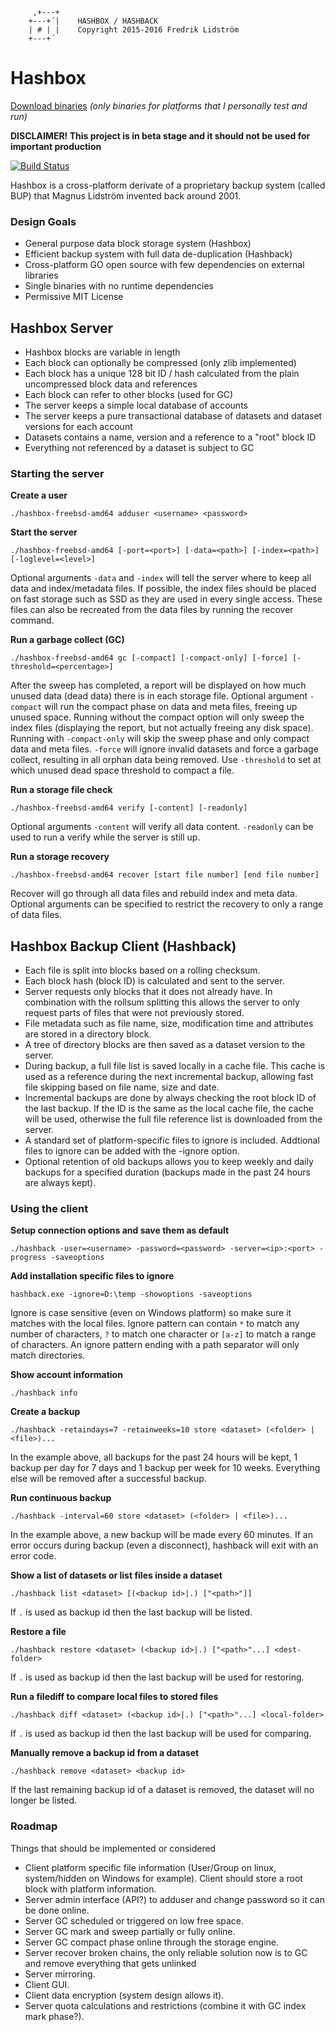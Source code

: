```
	 ,+---+    
	+---+´|    HASHBOX / HASHBACK
	| # | |    Copyright 2015-2016 Fredrik Lidström
	+---+´     
```

# Hashbox #

[Download binaries](https://github.com/fredli74/hashbox/releases/latest) *(only binaries for platforms that I personally test and run)*

**DISCLAIMER! This project is in beta stage and it should not be used for important production**

[![Build Status](https://semaphoreci.com/api/v1/fredli74/hashbox/branches/master/badge.svg)](https://semaphoreci.com/fredli74/hashbox)

Hashbox is a cross-platform derivate of a proprietary backup system (called BUP) that Magnus Lidström invented back around 2001.

### Design Goals
* General purpose data block storage system (Hashbox)
* Efficient backup system with full data de-duplication (Hashback)
* Cross-platform GO open source with few dependencies on external libraries
* Single binaries with no runtime dependencies
* Permissive MIT License

## Hashbox Server ##
* Hashbox blocks are variable in length
* Each block can optionally be compressed (only zlib implemented)
* Each block has a unique 128 bit ID / hash calculated from the plain uncompressed block data and references
* Each block can refer to other blocks (used for GC)
* The server keeps a simple local database of accounts
* The server keeps a pure transactional database of datasets and dataset versions for each account
* Datasets contains a name, version and a reference to a "root" block ID
* Everything not referenced by a dataset is subject to GC

### Starting the server ###

**Create a user**

`./hashbox-freebsd-amd64 adduser <username> <password>`


**Start the server**

`./hashbox-freebsd-amd64 [-port=<port>] [-data=<path>] [-index=<path>] [-loglevel=<level>]`

Optional arguments `-data` and `-index` will tell the server where to keep all data and index/metadata files. If possible, the index files should be placed on fast storage such as SSD as they are used in every single access. These files can also be recreated from the data files by running the recover command.


**Run a garbage collect (GC)**

`./hashbox-freebsd-amd64 gc [-compact] [-compact-only] [-force] [-threshold=<percentage>]`

After the sweep has completed, a report will be displayed on how much unused data (dead data) there is in each storage file. Optional argument `-compact` will run the compact phase on data and meta files, freeing up unused space. Running without the compact option will only sweep the index files (displaying the report, but not actually freeing any disk space). Running with `-compact-only` will skip the sweep phase and only compact data and meta files. `-force` will ignore invalid datasets and force a garbage collect, resulting in all orphan data being removed. Use `-threshold` to set at which unused dead space threshold to compact a file.


**Run a storage file check**

`./hashbox-freebsd-amd64 verify [-content] [-readonly]`

Optional arguments `-content` will verify all data content. `-readonly` can be used to run a verify while the server is still up.


**Run a storage recovery**

`./hashbox-freebsd-amd64 recover [start file number] [end file number]`

Recover will go through all data files and rebuild index and meta data. Optional arguments can be specified to restrict the recovery to only a range of data files.


## Hashbox Backup Client (Hashback) ##
* Each file is split into blocks based on a rolling checksum.
* Each block hash (block ID) is calculated and sent to the server.
* Server requests only blocks that it does not already have. In combination with the rollsum splitting this allows the server to only request parts of files that were not previously stored.
* File metadata such as file name, size, modification time and attributes are stored in a directory block.
* A tree of directory blocks are then saved as a dataset version to the server.
* During backup, a full file list is saved locally in a cache file. This cache is used as a reference during the next incremental backup, allowing fast file skipping based on file name, size and date.
* Incremental backups are done by always checking the root block ID of the last backup. If the ID is the same as the local cache file, the cache will be used, otherwise the full file reference list is downloaded from the server.
* A standard set of platform-specific files to ignore is included. Addtional files to ignore can be added with the -ignore option.
* Optional retention of old backups allows you to keep weekly and daily backups for a specified duration (backups made in the past 24 hours are always kept).

### Using the client ###

**Setup connection options and save them as default**

`./hashback -user=<username> -password=<password> -server=<ip>:<port> -progress -saveoptions`


**Add installation specific files to ignore**

`hashback.exe -ignore=D:\temp -showoptions -saveoptions`

Ignore is case sensitive (even on Windows platform) so make sure it matches with the local files. Ignore pattern can contain `*` to match any number of characters, `?` to match one character or `[a-z]` to match a range of characters. An ignore pattern ending with a path separator will only match directories.


**Show account information**

`./hashback info` 


**Create a backup**

`./hashback -retaindays=7 -retainweeks=10 store <dataset> (<folder> | <file>)...`

In the example above, all backups for the past 24 hours will be kept, 1 backup per day for 7 days and 1 backup per week for 10 weeks. Everything else will be removed after a successful backup.


**Run continuous backup**

`./hashback -interval=60 store <dataset> (<folder> | <file>)...`

In the example above, a new backup will be made every 60 minutes. If an error occurs during backup (even a disconnect), hashback will exit with an error code.


**Show a list of datasets or list files inside a dataset**

`./hashback list <dataset> [(<backup id>|.) ["<path>"]]`

If `.` is used as backup id then the last backup will be listed.


**Restore a file**

`./hashback restore <dataset> (<backup id>|.) ["<path>"...] <dest-folder>`

If `.` is used as backup id then the last backup will be used for restoring.


**Run a filediff to compare local files to stored files**

`./hashback diff <dataset> (<backup id>|.) ["<path>"...] <local-folder>`

If `.` is used as backup id then the last backup will be used for comparing.


**Manually remove a backup id from a dataset**

`./hashback remove <dataset> <backup id>`

If the last remaining backup id of a dataset is removed, the dataset will no longer be listed.


### Roadmap ###
Things that should be implemented or considered
* Client platform specific file information (User/Group on linux, system/hidden on Windows for example). Client should store a root block with platform information.
* Server admin interface (API?) to adduser and change password so it can be done online.
* Server GC scheduled or triggered on low free space.
* Server GC mark and sweep partially or fully online.
* Server GC compact phase online through the storage engine.
* Server recover broken chains, the only reliable solution now is to GC and remove everything that gets unlinked
* Server mirroring.
* Client GUI.
* Client data encryption (system design allows it).
* Server quota calculations and restrictions (combine it with GC index mark phase?).
